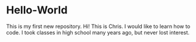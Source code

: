 # Hello-World
This is my first new repository.
Hi! This is Chris. I would like to learn how to code. I took classes in high school many years ago, but never lost interest.
